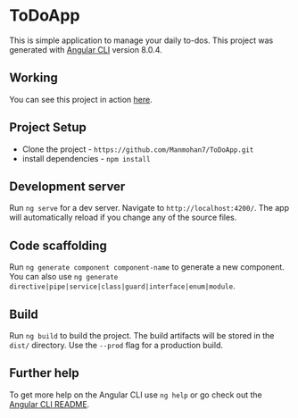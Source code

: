 # ToDoApp

This is simple application to manage your daily to-dos. This project was generated with [Angular CLI](https://github.com/angular/angular-cli) version 8.0.4.

## Working 

You can see this project in action [here](https://manmohan7.github.io/ToDoApp/).

## Project Setup

* Clone the project - `https://github.com/Manmohan7/ToDoApp.git`
* install dependencies - `npm install`

## Development server

Run `ng serve` for a dev server. Navigate to `http://localhost:4200/`. The app will automatically reload if you change any of the source files.

## Code scaffolding

Run `ng generate component component-name` to generate a new component. You can also use `ng generate directive|pipe|service|class|guard|interface|enum|module`.

## Build

Run `ng build` to build the project. The build artifacts will be stored in the `dist/` directory. Use the `--prod` flag for a production build.

## Further help

To get more help on the Angular CLI use `ng help` or go check out the [Angular CLI README](https://github.com/angular/angular-cli/blob/master/README.md).
